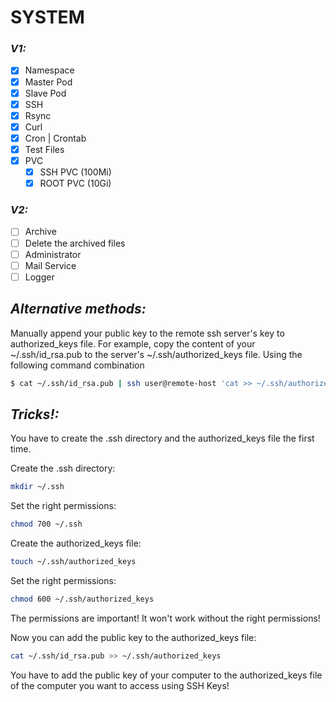 # SYSTEM

### _V1:_
- [x] Namespace
- [x] Master Pod
- [x] Slave Pod
- [x] SSH
- [x] Rsync
- [x] Curl
- [x] Cron | Crontab
- [x] Test Files
- [x] PVC
    - [x] SSH PVC (100Mi)
    - [x] ROOT PVC (10Gi)

### _V2:_
- [ ] Archive
- [ ] Delete the archived files
- [ ] Administrator
- [ ] Mail Service
- [ ] Logger

## _Alternative methods:_
Manually append your public key to the remote ssh server's key to authorized_keys file. For example, copy the content of your ~/.ssh/id_rsa.pub to the server's ~/.ssh/authorized_keys file.
Using the following command combination

```sh
$ cat ~/.ssh/id_rsa.pub | ssh user@remote-host 'cat >> ~/.ssh/authorized_keys'
```

## _Tricks!:_
You have to create the .ssh directory and the authorized_keys file the first time.

Create the .ssh directory:
```sh
mkdir ~/.ssh
```

Set the right permissions:
```sh
chmod 700 ~/.ssh
```

Create the authorized_keys file:
```sh
touch ~/.ssh/authorized_keys
```

Set the right permissions:
```sh
chmod 600 ~/.ssh/authorized_keys
```

The permissions are important! It won't work without the right permissions!

Now you can add the public key to the authorized_keys file:

```sh
cat ~/.ssh/id_rsa.pub >> ~/.ssh/authorized_keys
```

You have to add the public key of your computer to the authorized_keys file of the computer you want to access using SSH Keys!